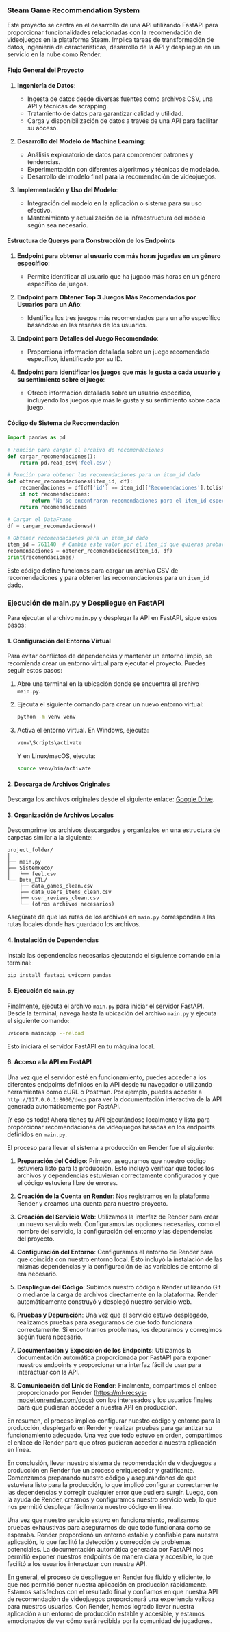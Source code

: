 ### Steam Game Recommendation System

Este proyecto se centra en el desarrollo de una API utilizando FastAPI para proporcionar funcionalidades relacionadas con la recomendación de videojuegos en la plataforma Steam. Implica tareas de transformación de datos, ingeniería de características, desarrollo de la API y despliegue en un servicio en la nube como Render.

#### Flujo General del Proyecto

1. **Ingeniería de Datos**:
   - Ingesta de datos desde diversas fuentes como archivos CSV, una API y técnicas de scrapping.
   - Tratamiento de datos para garantizar calidad y utilidad.
   - Carga y disponibilización de datos a través de una API para facilitar su acceso.

2. **Desarrollo del Modelo de Machine Learning**:
   - Análisis exploratorio de datos para comprender patrones y tendencias.
   - Experimentación con diferentes algoritmos y técnicas de modelado.
   - Desarrollo del modelo final para la recomendación de videojuegos.

3. **Implementación y Uso del Modelo**:
   - Integración del modelo en la aplicación o sistema para su uso efectivo.
   - Mantenimiento y actualización de la infraestructura del modelo según sea necesario.

#### Estructura de Querys para Construcción de los Endpoints

1. **Endpoint para obtener al usuario con más horas jugadas en un género específico**:
   - Permite identificar al usuario que ha jugado más horas en un género específico de juegos.

2. **Endpoint para Obtener Top 3 Juegos Más Recomendados por Usuarios para un Año**:
   - Identifica los tres juegos más recomendados para un año específico basándose en las reseñas de los usuarios.

3. **Endpoint para Detalles del Juego Recomendado**:
   - Proporciona información detallada sobre un juego recomendado específico, identificado por su ID.

4. **Endpoint para identificar los juegos que más le gusta a cada usuario y su sentimiento sobre el juego**:
   - Ofrece información detallada sobre un usuario específico, incluyendo los juegos que más le gusta y su sentimiento sobre cada juego.

#### Código de Sistema de Recomendación

```python
import pandas as pd

# Función para cargar el archivo de recomendaciones
def cargar_recomendaciones():
    return pd.read_csv('feel.csv')

# Función para obtener las recomendaciones para un item_id dado
def obtener_recomendaciones(item_id, df):
    recomendaciones = df[df['id'] == item_id]['Recomendaciones'].tolist()
    if not recomendaciones:
        return "No se encontraron recomendaciones para el item_id especificado"
    return recomendaciones

# Cargar el DataFrame
df = cargar_recomendaciones()

# Obtener recomendaciones para un item_id dado
item_id = 761140  # Cambia este valor por el item_id que quieras probar
recomendaciones = obtener_recomendaciones(item_id, df)
print(recomendaciones)
```

Este código define funciones para cargar un archivo CSV de recomendaciones y para obtener las recomendaciones para un `item_id` dado.

### Ejecución de main.py y Despliegue en FastAPI

Para ejecutar el archivo `main.py` y desplegar la API en FastAPI, sigue estos pasos:

#### 1. Configuración del Entorno Virtual

Para evitar conflictos de dependencias y mantener un entorno limpio, se recomienda crear un entorno virtual para ejecutar el proyecto. Puedes seguir estos pasos:

1. Abre una terminal en la ubicación donde se encuentra el archivo `main.py`.
2. Ejecuta el siguiente comando para crear un nuevo entorno virtual:

   ```bash
   python -m venv venv
   ```

3. Activa el entorno virtual. En Windows, ejecuta:

   ```bash
   venv\Scripts\activate
   ```

   Y en Linux/macOS, ejecuta:

   ```bash
   source venv/bin/activate
   ```

#### 2. Descarga de Archivos Originales

Descarga los archivos originales desde el siguiente enlace: [Google Drive](https://drive.google.com/drive/folders/1HqBG2-sUkz_R3h1dZU5F2uAzpRn7BSpj).

#### 3. Organización de Archivos Locales

Descomprime los archivos descargados y organízalos en una estructura de carpetas similar a la siguiente:

```
project_folder/
│
├── main.py
├── SistemReco/
│   └── feel.csv
└── Data_ETL/
    ├── data_games_clean.csv
    ├── data_users_items_clean.csv
    ├── user_reviews_clean.csv
    └── (otros archivos necesarios)
```

Asegúrate de que las rutas de los archivos en `main.py` correspondan a las rutas locales donde has guardado los archivos.

#### 4. Instalación de Dependencias

Instala las dependencias necesarias ejecutando el siguiente comando en la terminal:

```bash
pip install fastapi uvicorn pandas
```

#### 5. Ejecución de `main.py`

Finalmente, ejecuta el archivo `main.py` para iniciar el servidor FastAPI. Desde la terminal, navega hasta la ubicación del archivo `main.py` y ejecuta el siguiente comando:

```bash
uvicorn main:app --reload
```

Esto iniciará el servidor FastAPI en tu máquina local.

#### 6. Acceso a la API en FastAPI

Una vez que el servidor esté en funcionamiento, puedes acceder a los diferentes endpoints definidos en la API desde tu navegador o utilizando herramientas como cURL o Postman. Por ejemplo, puedes acceder a `http://127.0.0.1:8000/docs` para ver la documentación interactiva de la API generada automáticamente por FastAPI.

¡Y eso es todo! Ahora tienes tu API ejecutándose localmente y lista para proporcionar recomendaciones de videojuegos basadas en los endpoints definidos en `main.py`.


El proceso para llevar el sistema a producción en Render fue el siguiente:

1. **Preparación del Código**: Primero, aseguramos que nuestro código estuviera listo para la producción. Esto incluyó verificar que todos los archivos y dependencias estuvieran correctamente configurados y que el código estuviera libre de errores.

2. **Creación de la Cuenta en Render**: Nos registramos en la plataforma Render y creamos una cuenta para nuestro proyecto.

3. **Creación del Servicio Web**: Utilizamos la interfaz de Render para crear un nuevo servicio web. Configuramos las opciones necesarias, como el nombre del servicio, la configuración del entorno y las dependencias del proyecto.

4. **Configuración del Entorno**: Configuramos el entorno de Render para que coincida con nuestro entorno local. Esto incluyó la instalación de las mismas dependencias y la configuración de las variables de entorno si era necesario.

5. **Despliegue del Código**: Subimos nuestro código a Render utilizando Git o mediante la carga de archivos directamente en la plataforma. Render automáticamente construyó y desplegó nuestro servicio web.

6. **Pruebas y Depuración**: Una vez que el servicio estuvo desplegado, realizamos pruebas para asegurarnos de que todo funcionara correctamente. Si encontramos problemas, los depuramos y corregimos según fuera necesario.

7. **Documentación y Exposición de los Endpoints**: Utilizamos la documentación automática proporcionada por FastAPI para exponer nuestros endpoints y proporcionar una interfaz fácil de usar para interactuar con la API.

8. **Comunicación del Link de Render**: Finalmente, compartimos el enlace proporcionado por Render (https://ml-recsys-model.onrender.com/docs) con los interesados y los usuarios finales para que pudieran acceder a nuestra API en producción.

En resumen, el proceso implicó configurar nuestro código y entorno para la producción, desplegarlo en Render y realizar pruebas para garantizar su funcionamiento adecuado. Una vez que todo estuvo en orden, compartimos el enlace de Render para que otros pudieran acceder a nuestra aplicación en línea.

En conclusión, llevar nuestro sistema de recomendación de videojuegos a producción en Render fue un proceso enriquecedor y gratificante. Comenzamos preparando nuestro código y asegurándonos de que estuviera listo para la producción, lo que implicó configurar correctamente las dependencias y corregir cualquier error que pudiera surgir. Luego, con la ayuda de Render, creamos y configuramos nuestro servicio web, lo que nos permitió desplegar fácilmente nuestro código en línea.

Una vez que nuestro servicio estuvo en funcionamiento, realizamos pruebas exhaustivas para asegurarnos de que todo funcionara como se esperaba. Render proporcionó un entorno estable y confiable para nuestra aplicación, lo que facilitó la detección y corrección de problemas potenciales. La documentación automática generada por FastAPI nos permitió exponer nuestros endpoints de manera clara y accesible, lo que facilitó a los usuarios interactuar con nuestra API.

En general, el proceso de despliegue en Render fue fluido y eficiente, lo que nos permitió poner nuestra aplicación en producción rápidamente. Estamos satisfechos con el resultado final y confiamos en que nuestra API de recomendación de videojuegos proporcionará una experiencia valiosa para nuestros usuarios. Con Render, hemos logrado llevar nuestra aplicación a un entorno de producción estable y accesible, y estamos emocionados de ver cómo será recibida por la comunidad de jugadores.
